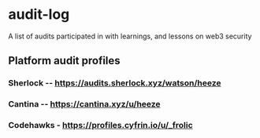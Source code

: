 # audit-log
A list of audits participated in with learnings, and lessons on web3 security

## Platform audit profiles 
### Sherlock -- https://audits.sherlock.xyz/watson/heeze
### Cantina --  https://cantina.xyz/u/heeze
### Codehawks - https://profiles.cyfrin.io/u/_frolic
